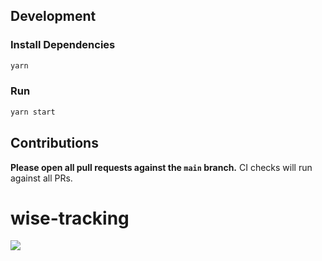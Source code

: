 ## Development

### Install Dependencies

```bash
yarn
```

### Run

```bash
yarn start
```


## Contributions

**Please open all pull requests against the `main` branch.**
CI checks will run against all PRs.
# wise-tracking
![](https://drive.google.com/uc?export=view&id=1JuRaJjhd3MAK9YosA6zn_MjpbMCaaBA2)
